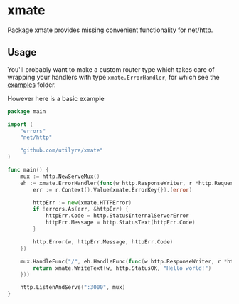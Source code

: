 # xmate

Package xmate provides missing convenient functionality for net/http.

## Usage

You'll probably want to make a custom router type which takes care of wrapping
your handlers with type `xmate.ErrorHandler`, for which see the
[examples][examples] folder.

However here is a basic example

```go
package main

import (
	"errors"
	"net/http"

	"github.com/utilyre/xmate"
)

func main() {
	mux := http.NewServeMux()
	eh := xmate.ErrorHandler(func(w http.ResponseWriter, r *http.Request) {
		err := r.Context().Value(xmate.ErrorKey{}).(error)

		httpErr := new(xmate.HTTPError)
		if !errors.As(err, &httpErr) {
			httpErr.Code = http.StatusInternalServerError
			httpErr.Message = http.StatusText(httpErr.Code)
		}

		http.Error(w, httpErr.Message, httpErr.Code)
	})

	mux.HandleFunc("/", eh.HandleFunc(func(w http.ResponseWriter, r *http.Request) error {
		return xmate.WriteText(w, http.StatusOK, "Hello world!")
	}))

	http.ListenAndServe(":3000", mux)
}
```

[examples]: https://github.com/utilyre/xmate/tree/main/examples
